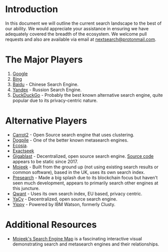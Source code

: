 # Introduction
In this document we will outline the current search landscape to the best of our ability. We would appreciate your assistance in ensuring we have adequately covered the breadth of the ecosystem. We welcome pull requests and also are available via email at nextsearch@protonmail.com.

# The Major Players
1. [Google](https://google.com/)
2. [Bing](https://bing.com/)
3. [Baidu](https://baidu.com/) - Chinese Search Engine.
4. [Yandex](https://yandex.com/) - Russion Search Engine.
5. [DuckDuckGo](https://duckduckgo.com/) - Probably the best known alternative search engine, quite popular due to its privacy-centric nature.

# Alternative Players
- [Carrot2](https://project.carrot2.org/) - Open Source search engine that uses clustering.
- [Dogpile](https://dogpile.com/) - One of the better known metasearch engines.
- [Ecosia](https://ecosia.org/).
- [Exactseek](http://www.exactseek.com/)
- [Gigablast](http://gigablast.com/) - Decentralized, open source search engine. [Source code](https://github.com/gigablast/open-source-search-engine) appears to be static since 2017.
- [Mojeek](https://www.mojeek.com/) - Built from the ground up (not using existing search results or common software), based in the UK, uses its own search index.
- [Presearch](https://presearch.io/) - Made a big splash due to its blockchain focus but haven't seen much development, appears to primarily search other engines at this juncture.
- [Qwant](https://qwant.com/) - Uses its own search index, EU based, privacy centric.
- [YaCy](https://yacy.net/) - Decentralized, open source search engine.
- [Yippy](https://yippy.com/) - Powered by IBM Watson, formerly Clusty.


# Additional Resources
- [Mojeek's Search Engine Map](https://www.searchenginemap.com/) is a fascinating interactive visual demonstrating search and metasearch engines and their relationships.
